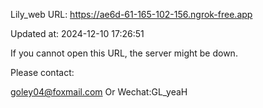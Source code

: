 Lily_web URL: https://ae6d-61-165-102-156.ngrok-free.app

Updated at: 2024-12-10 17:26:51

If you cannot open this URL, the server might be down.

Please contact: 

goley04@foxmail.com Or Wechat:GL_yeaH